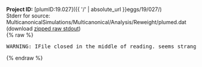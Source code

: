 **Project ID:** [plumID:19.027]({{ '/' | absolute_url }}eggs/19/027/)  
Stderr for source:  MulticanonicalSimulations/Multicanonical/Analysis/Reweight/plumed.dat   
(download [zipped raw stdout](plumed.dat.plumed_master.stdout.txt.zip))  
{% raw %}
<pre>
WARNING: IFile closed in the middle of reading. seems strange!
</pre>
{% endraw %}
